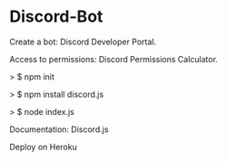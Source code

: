# Discord-Bot

<p>Create a bot: Discord Developer Portal.</p>
<p>Access to permissions: Discord Permissions Calculator.</p>
<p>> $ npm init  </p>
<p>> $ npm install discord.js</p>
<p>> $ node index.js</p>

<p>Documentation: Discord.js</p>
<p>Deploy on Heroku<p>
